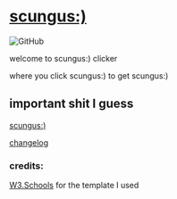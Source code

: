 # [scungus:)](https://voidei.github.io/scungusclicker)

![GitHub](https://img.shields.io/github/license/voidei/scungusclicker?style=for-the-badge)

welcome to scungus:\) clicker

where you click scungus:\) to get scungus:\)

## important shit I guess

[scungus:\)](https://voidei.github.io/scungusclicker/)

[changelog](changelog.md)

### credits&colon;

[W3.Schools](https://www.w3schools.com/w3css/tryit.asp?filename=tryw3css_templates_webpage&stacked=h) for the template I used
